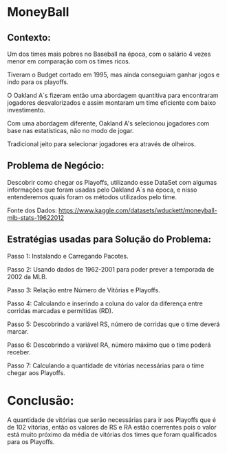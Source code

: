 # MoneyBall 

## Contexto:
Um dos times mais pobres no Baseball na época, com o salário 4 vezes menor em comparação com os times ricos.

Tiveram o Budget cortado em 1995, mas ainda conseguiam ganhar jogos e indo para os playoffs.

 O Oakland A´s fizeram então uma abordagem quantitiva para encontraram jogadores desvalorizados e assim montaram um time eficiente com baixo investimento.

 Com uma abordagem diferente, Oakland A's selecionou jogadores com base nas estatísticas, não no modo de jogar.

Tradicional jeito para selecionar jogadores era através de olheiros.

## Problema de Negócio:
Descobrir como chegar os Playoffs, utilizando esse DataSet com algumas informações que foram usadas pelo Oakland A´s na época, e nisso entenderemos quais foram os métodos utilizados pelo time.

Fonte dos Dados: https://www.kaggle.com/datasets/wduckett/moneyball-mlb-stats-19622012

## Estratégias usadas para Solução do Problema:
Passo 1: Instalando e Carregando Pacotes.

Passo 2: Usando dados de 1962-2001 para poder prever a temporada de 2002 da MLB.

Passo 3: Relação entre Número de Vitórias e Playoffs.

Passo 4: Calculando e inserindo a coluna do valor da diferença entre corridas marcadas e permitidas (RD).

Passo 5: Descobrindo a variável RS, número de corridas que o time deverá marcar.

Passo 6: Descobrindo a variável RA, número máximo que o time poderá receber.

Passo 7: Calculando a quantidade de vitórias necessárias para o time chegar aos Playoffs.

# Conclusão:
A quantidade de vitórias que serão necessárias para ir aos Playoffs que é de 102 vitórias, então os valores de RS e RA estão coerrentes pois o valor está muito próximo da média de vitórias dos times que foram qualificados para os Playoffs.





